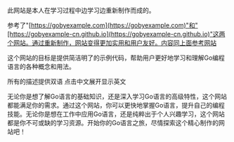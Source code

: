 
此网站是本人在学习过程中边学习边重新制作而成的。

参考了"[https://gobyexample.com](https://gobyexample.com)"和"[https://gobyexample-cn.github.io](https://gobyexample-cn.github.io)"这两个网站。通过重新制作，网站变得更加实用和用户友好。内容同上面参考网站

这个网站的目标是提供简洁明了的示例代码，帮助用户更好地学习和理解Go编程语言的各种概念和用法。

所有的描述提供双语 点击中文展开显示英文

无论你是想了解Go语言的基础知识，还是深入学习Go语言的高级特性，这个网站都能满足你的需求。通过这个网站，你可以更快地掌握Go语言，提升自己的编程技能。无论你是想在工作中应用Go语言，还是纯粹出于个人兴趣学习，这个网站都是你不可或缺的学习资源。开始你的Go语言之旅，尽情探索这个精心制作的网站吧！

